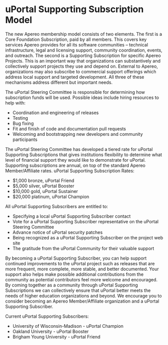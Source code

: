 # uPortal Supporting Subscription Model

The new Apereo membership model consists of two elements. The first is a Core Foundation Subscription, paid by all members. This covers key services Apereo provides for all its software communities – technical infrastructure, legal and licensing support, community coordination, events, and outreach. The second is a Supporting Subscription for specific Apereo Projects. This is an important way that organizations can substantively and collectively support projects they use and depend on. External to Apereo, organizations may also subscribe to commercial support offerings which address local support and targeted development. All three of these mechanisms address different but important needs.

The uPortal Steering Committee is responsible for determining how subscription funds will be used. Possible ideas include hiring resources to help with: 

* Coordination and engineering of releases
* Testing
* Bug fixing
* Fit and finish of code and documentation pull requests
* Welcoming and bootstrapping new developers and community participants

The uPortal Steering Committee has developed a tiered rate for uPortal Supporting Subscriptions that gives institutions flexibility to determine what level of financial support they would like to demonstrate for uPortal. Supporting subscriptions are annual, on top of the standard Apereo Member/Affiliate rates.
uPortal Supporting Subscription Rates:

* $1,000 bronze, uPortal Friend
* $5,000 silver, uPortal Booster
* $10,000 gold, uPortal Sustainer
* $20,000 platinum, uPortal Champion

All uPortal Supporting Subscribers are entitled to:

* Specifying a local uPortal Supporting Subscriber contact
* Vote for a uPortal Supporting Subscriber representative on the uPortal Steering Committee 
* Advance notice of uPortal security patches
* Being recognized as a uPortal Supporting Subscriber on the project web site
* The gratitude from the uPortal Community for their valuable support

By becoming a uPortal Supporting Subscriber, you can help support continued improvements to the uPortal project such as releases that are more frequent, more complete, more stable, and better documented. Your support also helps make possible additional contributions from the community as potential contributors feel more welcome and encouraged. By coming together as a community through uPortal Supporting Subscriptions we can collectively ensure that uPortal better meets the needs of higher education organizations and beyond. We encourage you to consider becoming an Apereo Member/Affiliate organization and a uPortal Supporting Subscriber.

Current uPortal Supporting Subscribers:

* University of Wisconsin-Madison - uPortal Champion
* Oakland University - uPortal Booster
* Brigham Young University - uPortal Friend 
